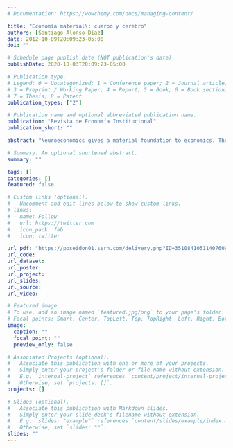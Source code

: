 ```yaml
---
# Documentation: https://wowchemy.com/docs/managing-content/

title: "Economía material\: cuerpo y cerebro"
authors: [Santiago Alonso-Díaz]
date: 2012-10-09T20:09:23-05:00
doi: ""

# Schedule page publish date (NOT publication's date).
publishDate: 2020-10-03T20:09:23-05:00

# Publication type.
# Legend: 0 = Uncategorized; 1 = Conference paper; 2 = Journal article;
# 3 = Preprint / Working Paper; 4 = Report; 5 = Book; 6 = Book section;
# 7 = Thesis; 8 = Patent
publication_types: ["2"]

# Publication name and optional abbreviated publication name.
publication: "Revista de Economía Institucional"
publication_short: ""

abstract: "Neuroeconomics gives a material foundation to economics. The basic framework of this paper is one that takes into account cognitive psychology, economics, biology and neuroscience in general. Specifically, it is a review of findings which aim to make explicit the idea that it is the body and brain that determine individual economic behaviour. In other words, decisions are a function of revealed biology. The basic hypothesis is that a rational organism must be consistent with its revealed biology."

# Summary. An optional shortened abstract.
summary: ""

tags: []
categories: []
featured: false

# Custom links (optional).
#   Uncomment and edit lines below to show custom links.
# links:
# - name: Follow
#   url: https://twitter.com
#   icon_pack: fab
#   icon: twitter

url_pdf: "https://poseidon01.ssrn.com/delivery.php?ID=351084105114076093071000113124126074037024090008032052023105010111104103092000065011059012033058039112110023084115096088082102103046069078020025005097091109101027007006042075025093010085112072083106095085024113031090124096104090022122095026006001017&EXT=pdf"
url_code:
url_dataset:
url_poster:
url_project:
url_slides:
url_source:
url_video:

# Featured image
# To use, add an image named `featured.jpg/png` to your page's folder. 
# Focal points: Smart, Center, TopLeft, Top, TopRight, Left, Right, BottomLeft, Bottom, BottomRight.
image:
  caption: ""
  focal_point: ""
  preview_only: false

# Associated Projects (optional).
#   Associate this publication with one or more of your projects.
#   Simply enter your project's folder or file name without extension.
#   E.g. `internal-project` references `content/project/internal-project/index.md`.
#   Otherwise, set `projects: []`.
projects: []

# Slides (optional).
#   Associate this publication with Markdown slides.
#   Simply enter your slide deck's filename without extension.
#   E.g. `slides: "example"` references `content/slides/example/index.md`.
#   Otherwise, set `slides: ""`.
slides: ""
---
```

